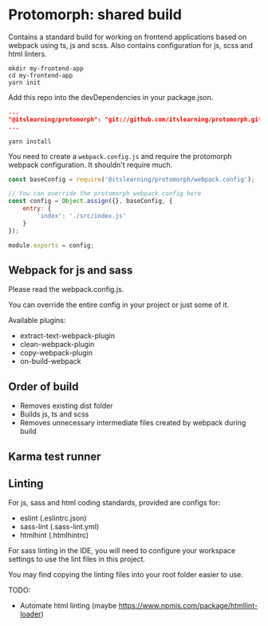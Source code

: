 Protomorph: shared build
========================

Contains a standard build for working on frontend applications based on webpack
using ts, js and scss. Also contains configuration for js, scss and html linters.

```shell
mkdir my-frontend-app
cd my-frontend-app
yarn init
```

Add this repo into the devDependencies in your package.json.

```json
...
"@itslearning/protomorph": "git://github.com/itslearning/protomorph.git#TAG_NAME"
...
```

```shell
yarn install
```

You need to create a `webpack.config.js` and require the protomorph webpack configuration. It shouldn't require much.

```javascript
const baseConfig = require('@itslearning/protomorph/webpack.config');

// You can override the protomorph webpack config here
const config = Object.assign({}, baseConfig, {
    entry: {
        'index': './src/index.js'
    }
});

module.exports = config;
```

## Webpack for js and sass

Please read the webpack.config.js.

You can override the entire config in your project or just some of it.

Available plugins:
- extract-text-webpack-plugin
- clean-webpack-plugin
- copy-webpack-plugin
- on-build-webpack

## Order of build

- Removes existing dist folder
- Builds js, ts and scss
- Removes unnecessary intermediate files created by webpack during build

## Karma test runner

## Linting
For js, sass and html coding standards, provided are configs for:

- eslint (.eslintrc.json)
- sass-lint (.sass-lint.yml)
- htmlhint (.htmlhintrc)

For sass linting in the IDE, you will need to configure your workspace settings
to use the lint files in this project.

You may find copying the linting files into your root folder easier to use.

TODO:
- Automate html linting (maybe https://www.npmjs.com/package/htmllint-loader)
